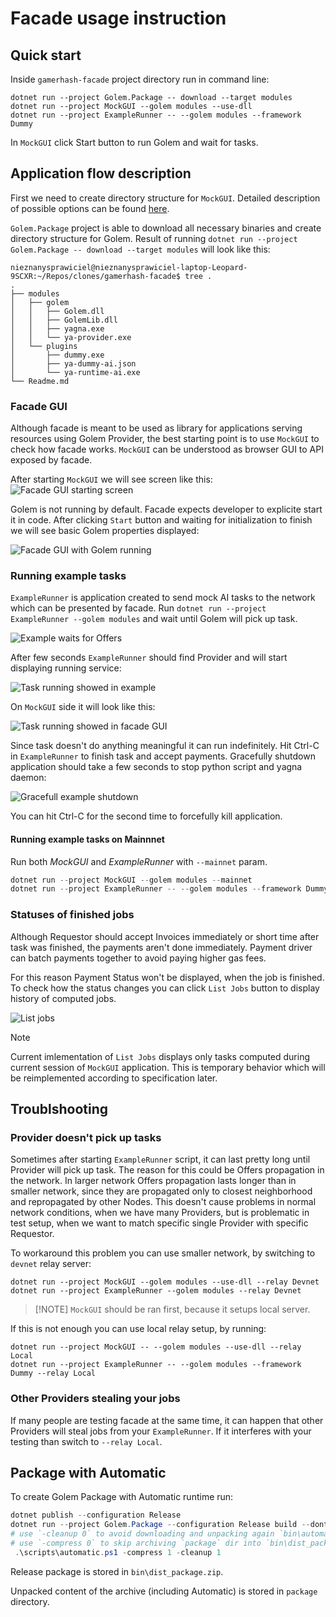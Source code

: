 # Facade usage instruction

## Quick start

Inside `gamerhash-facade` project directory run in command line:
```
dotnet run --project Golem.Package -- download --target modules
dotnet run --project MockGUI --golem modules --use-dll
dotnet run --project ExampleRunner -- --golem modules --framework Dummy
```

In `MockGUI` click Start button to run Golem and wait for tasks.

## Application flow description

First we need to create directory structure for `MockGUI`. Detailed description of possible options can be found [here](MockGUI/readme.md#preparing-directories).

`Golem.Package` project is able to download all necessary binaries and create directory structure for Golem. Result of running `dotnet run --project Golem.Package -- download --target modules` will look like this:
```
nieznanysprawiciel@nieznanysprawiciel-laptop-Leopard-9SCXR:~/Repos/clones/gamerhash-facade$ tree .
.
├── modules
│   ├── golem
│   │   ├── Golem.dll
│   │   ├── GolemLib.dll
│   │   ├── yagna.exe
│   │   └── ya-provider.exe
│   └── plugins
│       ├── dummy.exe
│       ├── ya-dummy-ai.json
│       └── ya-runtime-ai.exe
└── Readme.md
```

### Facade GUI

Although facade is meant to be used as library for applications serving resources using Golem Provider, the best starting point is to use `MockGUI` to check how facade works. `MockGUI` can be understood as browser GUI to API exposed by facade.

After starting `MockGUI` we will see screen like this:
<img alt="Facade GUI starting screen" src="Docs/gui-app-startup.png">

Golem is not running by default. Facade expects developer to explicite start it in code. After clicking `Start` button and waiting for initialization to finish we will see basic Golem properties displayed:

<img alt="Facade GUI with Golem running" src="Docs/gui-app-golem-running.png">

### Running example tasks

`ExampleRunner` is application created to send mock AI tasks to the network which can be presented by facade.
Run `dotnet run --project ExampleRunner --golem modules` and wait until Golem will pick up task.

<img alt="Example waits for Offers" src="Docs/example-waiting-for-offers.png">

After few seconds `ExampleRunner` should find Provider and will start displaying running service:

<img alt="Task running showed in example" src="Docs/example-hired-provider.png">

On `MockGUI` side it will look like this:

<img alt="Task running showed in facade GUI" src="Docs/gui-app-task-running.png">

Since task doesn't do anything meaningful it can run indefinitely.
Hit Ctrl-C in `ExampleRunner` to finish task and accept payments.
Gracefully shutdown application should take a few seconds to stop python script and yagna daemon:

<img alt="Gracefull example shutdown" src="Docs/example-graceful-finish.png">

You can hit Ctrl-C for the second time to forcefully kill application.

#### Running example tasks on Mainnnet

Run both _MockGUI_ and _ExampleRunner_ with `--mainnet` param.

```ps1
dotnet run --project MockGUI --golem modules --mainnet
dotnet run --project ExampleRunner -- --golem modules --framework Dummy --mainnet
```

### Statuses of finished jobs

Although Requestor should accept Invoices immediately or short time after task was finished, the payments aren't done immediately. Payment driver can batch payments together to avoid paying higher gas fees.

For this reason Payment Status won't be displayed, when the job is finished. To check how the status changes you can click `List Jobs` button to display history of computed jobs.

<img alt="List jobs" src="Docs/gui-app-list-jobs.png">

> [!NOTE]  
> Current imlementation of `List Jobs` displays only tasks computed during current session of `MockGUI` application.
> This is temporary behavior which will be reimplemented according to specification later.

## Troublshooting

### Provider doesn't pick up tasks

Sometimes after starting `ExampleRunner` script, it can last pretty long until Provider will pick up task.
The reason for this could be Offers propagation in the network. In larger network Offers propagation lasts
longer than in smaller network, since they are propagated only to closest neighborhood and repropagated by other Nodes.
This doesn't cause problems in normal network conditions, when we have many Providers, but is problematic in
test setup, when we want to match specific single Provider with specific Requestor.

To workaround this problem you can use smaller network, by switching to `devnet` relay server:

```
dotnet run --project MockGUI --golem modules --use-dll --relay Devnet
dotnet run --project ExampleRunner --golem modules --relay Devnet
```

> [!NOTE] `MockGUI` should be ran first, because it setups local server.

If this is not enough you can use local relay setup, by running:

```
dotnet run --project MockGUI -- --golem modules --use-dll --relay Local
dotnet run --project ExampleRunner -- --golem modules --framework Dummy --relay Local
```

### Other Providers stealing your jobs

If many people are testing facade at the same time, it can happen that other Providers will steal jobs from your `ExampleRunner`.
If it interferes with your testing than switch to `--relay Local`.

## Package with Automatic

To create Golem Package with Automatic runtime run:

```ps1
dotnet publish --configuration Release
dotnet run --project Golem.Package --configuration Release build --dont-clean --dll-file-patterns "*.dll" --dll-dir "$(Get-Location)\Golem\bin\Release\net7.0\publish"
# use `-cleanup 0` to avoid downloading and unpacking again `bin\automatic_runtime_package.zip` archive
# use `-compress 0` to skip archiving `package` dir into `bin\dist_package.zip`
 .\scripts\automatic.ps1 -compress 1 -cleanup 1
```

Release package is stored in `bin\dist_package.zip`.

Unpacked content of the archive (including Automatic) is stored in `package` directory.
